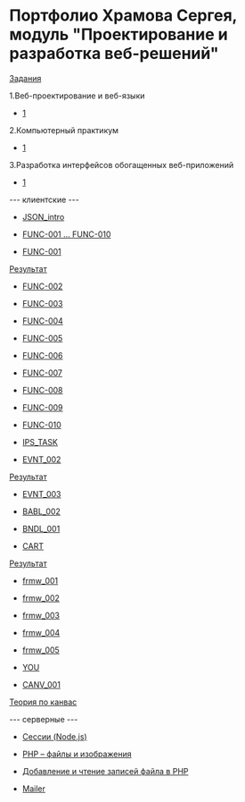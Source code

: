 # Портфолио Храмова Сергея, модуль "Проектирование и разработка веб-решений"

<a href="https://kodaktor.ru/herzen_tasks_2019">Задания</a>

1.Веб-проектирование и веб-языки

* <a href="http://kodaktor.ru/web_2017_Prilo1.pdf">1</a>

2.Компьютерный практикум

* <a href="http://kodaktor.ru/pra_2017_Prilo1.pdf">1</a>

3.Разработка интерфейсов обогащенных веб-приложений

* <a href="http://kodaktor.ru/inr_2017_Prilo1.pdf">1</a>

--- клиентские ---

* <a href="https://kodaktor.ru/g/json_intro">JSON_intro</a>

* <a href="https://kodaktor.ru/g/func">FUNC-001 ... FUNC-010</a>

* <a href="https://kodaktor.ru/func_001">FUNC-001</a>

<a href="https://kodaktor.ru/task_func_bf01d">Результат</a>

* <a href="https://kodaktor.ru/func_002">FUNC-002</a>

* <a href="https://kodaktor.ru/func_003">FUNC-003</a>

* <a href="https://kodaktor.ru/func_004">FUNC-004</a>

* <a href="https://kodaktor.ru/func_005">FUNC-005</a>

* <a href="https://kodaktor.ru/func_006">FUNC-006</a>

* <a href="https://kodaktor.ru/func_007">FUNC-007</a>

* <a href="https://kodaktor.ru/func_008">FUNC-008</a>

* <a href="https://kodaktor.ru/func_009">FUNC-009</a>

* <a href="https://kodaktor.ru/func_010">FUNC-010</a>

* <a href="https://kodaktor.ru/g/ips_task">IPS_TASK</a>

* <a href="https://kodaktor.ru/evnt_002">EVNT_002</a>

<a href="https://kodaktor.ru/custom_45da5">Результат</a>

* <a href="https://kodaktor.ru/evnt_003">EVNT_003</a>

* <a href="https://kodaktor.ru/bind02032018">BABL_002</a>

* <a href="https://kodaktor.ru/g/bndl_001">BNDL_001</a>

* <a href="https://kodaktor.ru/g/cart">CART</a>

<a href="https://kodaktor.ru/g/custom_d4cd9">Результат</a>

* <a href="https://kodaktor.ru/frmw_001">frmw_001</a>

* <a href="https://kodaktor.ru/frmw_002">frmw_002</a>

* <a href="https://kodaktor.ru/frmw_003">frmw_003</a>

* <a href="https://kodaktor.ru/frmw_004">frmw_004</a>

* <a href="https://kodaktor.ru/frmw_005">frmw_005</a>

* <a href="https://kodaktor.ru/you">YOU</a>

* <a href="http://kodaktor.ru/cnvs/lr_canvas_rates.pdf">CANV_001</a>

<a href="http://kodaktor.ru/cnvs/theory">Теория по канвас</a>

--- серверные  --- 

* <a href="http://kodaktor.ru/sss/t4-2.pdf">Сессии (Node.js)</a>

* <a href="https://moodle.herzen.spb.ru/pluginfile.php/228455/mod_resource/content/1/lr.pdf">PHP – файлы и изображения
</a>

* <a href="https://moodle.herzen.spb.ru/pluginfile.php/228177/mod_resource/content/1/lrfiles.pdf">Добавление и чтение записей файла в PHP</a>

* <a href="https://github.com/GossJS/mailer">Mailer</a>

